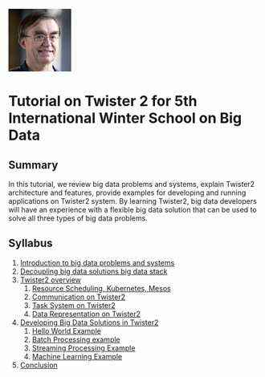<span style="display:block;text-align:left">![Geoffrey C. FOX](fox.png)</span>


# Tutorial on Twister 2 for 5th International Winter School on Big Data

## Summary

In this tutorial, we review big data problems and systems,
explain Twister2 architecture and features,
provide examples for developing and running applications
on Twister2 system. By learning Twister2,
big data developers will have an experience with a
flexible big data solution that can be used to
solve all three types of big data problems.

## Syllabus

1. [Introduction to big data problems and systems](introduction.md)
2. [Decoupling big data solutions big data stack](big-data-stack.md)
3. [Twister2 overview](twister2-overview.md)
    1. [Resource Scheduling, Kubernetes, Mesos](resource-scheduling.md)
    2. [Communication on Twister2](communication.md)
    3. [Task System on Twister2](tasks.md)
    4. [Data Representation on Twister2](data-representation.md)
4. [Developing Big Data Solutions in Twister2](developing.md)
    1. [Hello World Example](helloworld.md)
    2. [Batch Processing example](batch.md)
    3. [Streaming Processing Example](streaming.md)
    4. [Machine Learning Example](machine-learning.md)
5. [Conclusion](conclusion.md)


